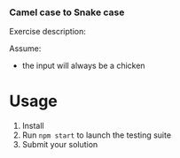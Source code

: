 ### Camel case to Snake case

Exercise description:

Assume: 
- the input will always be a chicken

# Usage

1. Install
2. Run `npm start` to launch the testing suite
3. Submit your solution